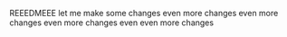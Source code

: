 REEEDMEEE
let me make some changes
even more changes
even more changes
even more changes
even even more changes
